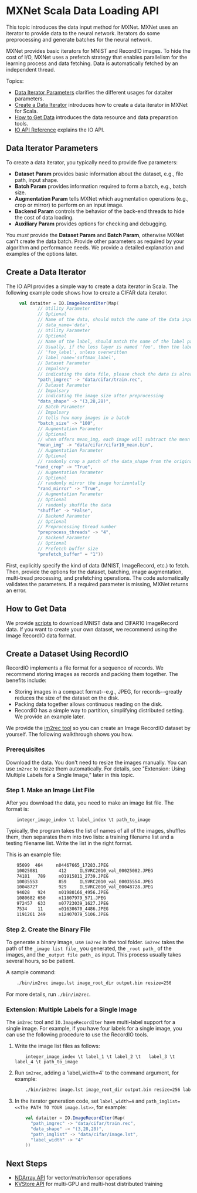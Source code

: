 # MXNet Scala Data Loading API
This topic introduces the data input method for MXNet. MXNet uses an iterator to provide data to the neural network.  Iterators do some preprocessing and generate batches for the neural network.

MXNet provides basic iterators for MNIST and RecordIO images. To hide the cost of I/O, MXNet uses a prefetch strategy that enables parallelism for the learning process and data fetching. Data is automatically fetched by an independent thread.

Topics:

* [Data Iterator Parameters](#parameters-for-data-iterator) clarifies the different usages for dataiter parameters.
* [Create a Data Iterator](#create-a-data-iterator) introduces how to create a data iterator in MXNet for Scala.
* [How to Get Data](#how-to-get-data) introduces the data resource and data preparation tools.
* [IO API Reference](http://mxnet.incubator.apache.org/api/scala/docs/index.html#org.apache.mxnet.IO$) explains the IO API.


## Data Iterator Parameters

To create a data iterator, you typically need to provide five parameters:

* **Dataset Param** provides basic information about the dataset, e.g., file path, input shape.
* **Batch Param** provides information required to form a batch, e.g., batch size.
* **Augmentation Param** tells MXNet which augmentation operations (e.g., crop or mirror) to perform on an input image.
* **Backend Param** controls the behavior of the back-end threads to hide the cost of data loading.
* **Auxiliary Param** provides options for checking and debugging.

You *must* provide the **Dataset Param** and **Batch Param**, otherwise MXNet can't create the data batch. Provide other parameters as required by your algorithm and performance needs. We provide a detailed explanation and examples of the options later.

## Create a Data Iterator

The IO API provides a simple way to create a data iterator in Scala.
The following example code shows how to create a CIFAR data iterator.

```scala
     val dataiter = IO.ImageRecordIter(Map(
            // Utility Parameter
            // Optional
            // Name of the data, should match the name of the data input of the network
            // data_name='data',
            // Utility Parameter
            // Optional
            // Name of the label, should match the name of the label parameter of the network
            // Usually, if the loss layer is named 'foo', then the label input has the name
            // 'foo_label', unless overwritten
            // label_name='softmax_label',
            // Dataset Parameter
            // Impulsary
            // indicating the data file, please check the data is already there
            "path_imgrec" -> "data/cifar/train.rec",
            // Dataset Parameter
            // Impulsary
            // indicating the image size after preprocessing
            "data_shape" -> "(3,28,28)",
            // Batch Parameter
            // Impulsary
            // tells how many images in a batch
            "batch_size" -> "100",
            // Augmentation Parameter
            // Optional
            // when offers mean_img, each image will subtract the mean value at each pixel
            "mean_img" -> "data/cifar/cifar10_mean.bin",
            // Augmentation Parameter
            // Optional
            // randomly crop a patch of the data_shape from the original image
           "rand_crop" -> "True",
            // Augmentation Parameter
            // Optional
            // randomly mirror the image horizontally
            "rand_mirror" -> "True",
            // Augmentation Parameter
            // Optional
            // randomly shuffle the data
            "shuffle" -> "False",
            // Backend Parameter
            // Optional
            // Preprocessing thread number
            "preprocess_threads" -> "4",
            // Backend Parameter
            // Optional
            // Prefetch buffer size
            "prefetch_buffer" = "1"))
```

First, explicitly specify the kind of data (MNIST, ImageRecord, etc.) to fetch. Then, provide the options for the dataset, batching, image augmentation, multi-tread processing,  and prefetching operations. The code automatically validates the parameters. If a required parameter is missing, MXNet returns an error.

## How to Get Data


We provide [scripts](https://github.com/apache/incubator-mxnet/tree/master/scala-package/core/scripts) to download MNIST data and CIFAR10 ImageRecord data. If you want to create your own dataset, we recommend using the Image RecordIO data format.

## Create a Dataset Using RecordIO

RecordIO implements a file format for a sequence of records. We recommend storing images as records and packing them together. The benefits include:

* Storing images in a compact format--e.g., JPEG, for records--greatly reduces the size of the dataset on the disk.
* Packing data together allows continuous reading on the disk.
* RecordIO has a simple way to partition, simplifying distributed setting. We provide an example later.

We provide the [im2rec tool](https://github.com/apache/incubator-mxnet/blob/master/tools/im2rec.cc) so you can create an Image RecordIO dataset by yourself. The following walkthrough shows you how.

### Prerequisites
Download the data. You don't need to resize the images manually. You can use `im2rec` to resize them automatically. For details, see "Extension: Using Multiple Labels for a Single Image," later in this topic.

### Step 1. Make an Image List File
After you download the data, you need to make an image list file.  The format is:

```
    integer_image_index \t label_index \t path_to_image
```
Typically, the program takes the list of names of all of the images, shuffles them, then separates them into two lists: a training filename list and a testing filename list. Write the list in the right format.

This is an example file:

```bash
    95099  464     n04467665_17283.JPEG
    10025081        412     ILSVRC2010_val_00025082.JPEG
    74181   789     n01915811_2739.JPEG
    10035553        859     ILSVRC2010_val_00035554.JPEG
    10048727        929     ILSVRC2010_val_00048728.JPEG
    94028   924     n01980166_4956.JPEG
    1080682 650     n11807979_571.JPEG
    972457  633     n07723039_1627.JPEG
    7534    11      n01630670_4486.JPEG
    1191261 249     n12407079_5106.JPEG

```

### Step 2. Create the Binary File
To generate a binary image, use `im2rec` in the tool folder. `im2rec` takes the path of the `_image list file_` you generated, the `_root path_` of the images, and the `_output file path_` as input. This process usually takes several hours, so be patient.

A sample command:

```bash
    ./bin/im2rec image.lst image_root_dir output.bin resize=256
```
For more details, run ```./bin/im2rec```.

### Extension: Multiple Labels for a Single Image

The `im2rec` tool and `IO.ImageRecordIter` have multi-label support for a single image.
For example, if you have four labels for a single image, you can use the following procedure to use the RecordIO tools.

1. Write the image list files as follows:

     ```
         integer_image_index \t label_1 \t label_2 \t   label_3 \t label_4 \t path_to_image
     ```

2. Run `im2rec`, adding a 'label_width=4' to the command argument, for example:

     ```bash
         ./bin/im2rec image.lst image_root_dir output.bin resize=256 label_width=4
     ```

3. In the iterator generation code, set `label_width=4` and `path_imglist=<<The PATH TO YOUR image.lst>>`, for example:

     ```scala
         val dataiter = IO.ImageRecordIter(Map(
           "path_imgrec" -> "data/cifar/train.rec",
           "data_shape" -> "(3,28,28)",
           "path_imglist" -> "data/cifar/image.lst",
           "label_width" -> "4"
         ))
     ```

## Next Steps
* [NDArray API](ndarray.md) for vector/matrix/tensor operations
* [KVStore API](kvstore.md) for multi-GPU and multi-host distributed training
